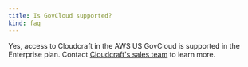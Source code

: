 ```yaml
---
title: Is GovCloud supported?
kind: faq
---
```


Yes, access to Cloudcraft in the AWS US GovCloud is supported in the Enterprise plan. Contact [Cloudcraft's sales team][1] to learn more.

[1]: mailto:cloudcraft-sales@datadoghq.com
